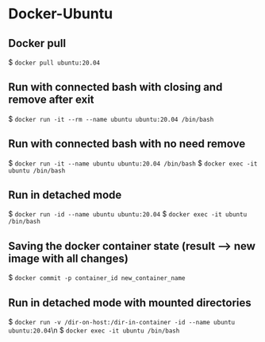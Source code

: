 # Docker-Ubuntu

## Docker pull
$ `docker pull ubuntu:20.04`

## Run with connected bash with closing and remove after exit
$ `docker run -it --rm --name ubuntu ubuntu:20.04 /bin/bash`

## Run with connected bash with no need remove
$ `docker run -it --name ubuntu ubuntu:20.04 /bin/bash`
$ `docker exec -it ubuntu /bin/bash`

## Run in detached mode
$ `docker run -id --name ubuntu ubuntu:20.04`
$ `docker exec -it ubuntu /bin/bash`

## Saving the docker container state (result --> new image with all changes)
$ `docker commit -p container_id new_container_name`

## Run in detached mode with mounted directories
$ `docker run -v /dir-on-host:/dir-in-container -id --name ubuntu ubuntu:20.04`\n
$ `docker exec -it ubuntu /bin/bash`

